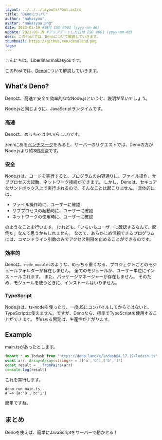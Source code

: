```yaml
---
layout: ../../../layouts/Post.astro
title: "Denoについて"
author: "nakasyou"
avatar: "nakasyou.png"
date: 2023-05-19 #日付 ISO 8601 (yyyy-mm-dd)
update: 2023-05-19 #アップデートした日付 ISO 8601 (yyyy-mm-dd)
desc: このPostでは、Denoについて解説していきます。
thumbnail: https://github.com/denoland.png
tags:
---
```

こんにちは。Liberlinaのnakasyouです。

このPostでは、[Deno](https://deno.land)について解説していきます。
## What's Deno?
Denoは、高速で安全で効率的ななNode.jsというと、説明が早いでしょう。

Node.jsと同じように、JavaScriptランタイムです。
### 高速
Denoは、めっちゃはやい(らしい)です。

zennにある[ベンチマーク](https://zenn.dev/ekusiadadus/articles/bench-go-node-rust-zig)をみると、サーバーのリクエストでは、Denoの方がNode.jsより約**3**倍高速です。
### 安全
Node.jsは、コードを実行すると、プログラムの内容通りに、ファイル操作、サブプロセスの起動、ネットワーク接続ができます。
しかし、Denoは、セキュアなサンドボックス上で実行されるので、そんなことは起こりません。
具体的には、
- ファイル操作時に、ユーザーに確認
- サブプロセスの起動時に、ユーザーに確認
- ネットワークの使用時に、ユーザーに確認

のようなことを行います。
けれども、「いちいちユーザーに確認するなんて、面倒だ」なんて思うかもしれません。
なので、あらかじめ信頼できるプログラムには、コマンドライン引数のみでアクセス制限を止めることができるのです。
### 効率的
Denoは、`node_modules`のような、めっちゃ重くなる、プロジェクトごとのモジュールフォルダーが存在しません。
全てのモジュールが、ユーザー単位にインストールされます。
また、パッケージマネージャーが存在しません。
そのため、モジュールを使うときに、インストールはいりません。
### TypeScript
Node.jsは、ts-nodeを使ったり、一度JSにコンパイルしてからではないと、TypeScriptは使えません。ですが、Denoなら、標準でTypeScriptを使用することができます。
型のある開発は、生産性が上がります。
## Example
main.tsがあったとします。
```ts
import * as lodash from "https://deno.land/x/lodash@4.17.19/lodash.js"
const arr: Array<Array<string>> = [['a','0'],['b','1']
const result = _.fromPairs(arr)
console.log(result)
```
これを実行します。
```shell
deno run main.ts
# => {a:'0', b:'1'}
```
簡単ですね。
## まとめ
Denoを使えば、簡単にJavaScriptをサーバーで動かせる！
